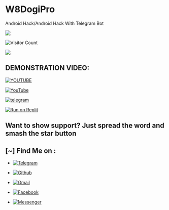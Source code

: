 # W8DogiPro
Android Hack/Android Hack With Telegram Bot

<img src="https://img.shields.io/badge/Made%20in-Bangladesh-green?colorA=%23ff0000&colorB=%23017e40&style=flat-square">

![Visitor Count](https://profile-counter.glitch.me/{W8SOJIB}/count.svg)

<img src="https://img.shields.io/badge/W8-Team-purple?style=flat-square">

## DEMONSTRATION VIDEO:
[![YOUTUBE](/Images/ZiFi_yt.PNG)](https://youtu.be/SC8ExzcGYlM)


<a href="https://www.youtube.com/@w8teamsb"><img title="YouTube" src="https://img.shields.io/badge/YouTube-W8 Team-red?style=for-the-badge&logo=Youtube"></a>

<a href="https://t.me/W8TeamSB"><img title="telegram" src="https://img.shields.io/badge/YouTube-W8Team-sky?style=for-the-badge&logo=Telegram"></a>

[![Run on Replit](https://replit.com/badge/github/freeCodeCamp/Rust-in-Replit)](https://replit.com/github/W8SOJIB/W8DogiPro)

##  Want to show support? Just spread the word and smash the star button

## [~] Find Me on :

- [![Telegram](https://img.shields.io/badge/Telegram-W8TeamSB-green?style=for-the-badge&logo=Telegram)](https://t.me/W8TeamSB)

- [![Github](https://img.shields.io/badge/Github-W8SOJIB-green?style=for-the-badge&logo=github)](https://github.com/W8SOJIB)

- [![Gmail](https://img.shields.io/badge/Gmail-w8sojib-green?style=for-the-badge&logo=gmail)](mailto:w8sojib@gmail.com)

- [![Facebook](https://img.shields.io/badge/Facebook-W8Vai-green?style=for-the-badge&logo=facebook)](https://facebook.com/W8Vai)

- [![Messenger](https://img.shields.io/badge/Messenger-W8Vai-green?style=for-the-badge&logo=messenger)](https://m.me/W8Vai)


